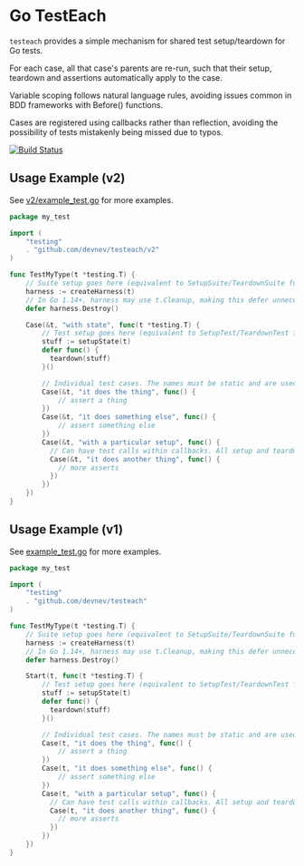# Go TestEach

`testeach` provides a simple mechanism for shared test setup/teardown for Go tests.

For each case, all that case's parents are re-run, such that their setup,
teardown and assertions automatically apply to the case.

Variable scoping follows natural language rules, avoiding issues common in
BDD frameworks with Before() functions.

Cases are registered using callbacks rather than reflection, avoiding the
possibility of tests mistakenly being missed due to typos.

[![Build Status](https://travis-ci.com/devnev/testeach.svg?branch=master)](https://travis-ci.com/devnev/testeach)

## Usage Example (v2)

See [v2/example_test.go](v2/example_test.go) for more examples.

```go
package my_test

import (
    "testing"
    . "github.com/devnev/testeach/v2"
)

func TestMyType(t *testing.T) {
    // Suite setup goes here (equivalent to SetupSuite/TeardownSuite functions in suite frameworks)
    harness := createHarness(t)
    // In Go 1.14+, harness may use t.Cleanup, making this defer unnecessary.
    defer harness.Destroy()

    Case(&t, "with state", func(t *testing.T) {
        // Test setup goes here (equivalent to SetupTest/TeardownTest functions in suite frameworks)
        stuff := setupState(t)
        defer func() {
          teardown(stuff)
        }()

        // Individual test cases. The names must be static and are used as the sub-test name to `t.Run`.
        Case(&t, "it does the thing", func() {
            // assert a thing
        })
        Case(&t, "it does something else", func() {
            // assert something else
        })
        Case(&t, "with a particular setup", func() {
          // Can have test calls within callbacks. All setup and teardown is re-run for every sub-test.
          Case(&t, "it does another thing", func() {
            // more asserts
          })
        })
    })
}
```

## Usage Example (v1)

See [example_test.go](example_test.go) for more examples.

```go
package my_test

import (
    "testing"
    . "github.com/devnev/testeach"
)

func TestMyType(t *testing.T) {
    // Suite setup goes here (equivalent to SetupSuite/TeardownSuite functions in suite frameworks)
    harness := createHarness(t)
    // In Go 1.14+, harness may use t.Cleanup, making this defer unnecessary.
    defer harness.Destroy()

    Start(t, func(t *testing.T) {
        // Test setup goes here (equivalent to SetupTest/TeardownTest functions in suite frameworks)
        stuff := setupState(t)
        defer func() {
          teardown(stuff)
        }()

        // Individual test cases. The names must be static and are used as the sub-test name to `t.Run`.
        Case(t, "it does the thing", func() {
            // assert a thing
        })
        Case(t, "it does something else", func() {
            // assert something else
        })
        Case(t, "with a particular setup", func() {
          // Can have test calls within callbacks. All setup and teardown is re-run for every sub-test.
          Case(t, "it does another thing", func() {
            // more asserts
          })
        })
    })
}
```
